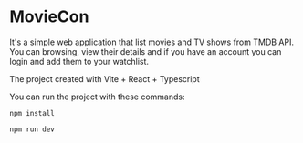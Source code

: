 # MovieCon

It's a simple web application that list movies and TV shows from TMDB API. You can browsing, view their details and if you have an account you can login and add them to your watchlist.

The project created with Vite + React + Typescript

You can run the project with these commands:

`npm install`

`npm run dev`
